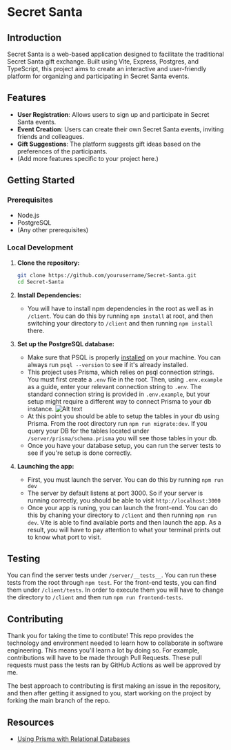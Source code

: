 # Secret Santa

## Introduction

Secret Santa is a web-based application designed to facilitate the traditional Secret Santa gift exchange. Built using Vite, Express, Postgres, and TypeScript, this project aims to create an interactive and user-friendly platform for organizing and participating in Secret Santa events.

## Features

- **User Registration**: Allows users to sign up and participate in Secret Santa events.
- **Event Creation**: Users can create their own Secret Santa events, inviting friends and colleagues.
- **Gift Suggestions**: The platform suggests gift ideas based on the preferences of the participants.
- (Add more features specific to your project here.)

## Getting Started

### Prerequisites

- Node.js
- PostgreSQL
- (Any other prerequisites)

### Local Development

1. **Clone the repository:**

   ```bash
   git clone https://github.com/yourusername/Secret-Santa.git
   cd Secret-Santa
   ```

2. **Install Dependencies:**

   - You will have to install npm dependencies in the root as well as in `/client`. You can do this by running `npm install` at root, and then switching your directory to `/client` and then running `npm install` there.

3. **Set up the PostgreSQL database:**

   - Make sure that PSQL is properly [installed](https://www.postgresql.org/download/) on your machine. You can always run `psql --version` to see if it's already installed.
   - This project uses Prisma, which relies on psql connection strings. You must first create a `.env` file in the root. Then, using `.env.example` as a guide, enter your relevant connection string to `.env`. The standard connection string is provided in `.env.example`, but your setup might require a different way to connect Prisma to your db instance.
     ![Alt text](image.png)
   - At this point you should be able to setup the tables in your db using Prisma. From the root directory run `npm run migrate:dev`. If you query your DB for the tables located under `/server/prisma/schema.prisma` you will see those tables in your db.
   - Once you have your database setup, you can run the server tests to see if you're setup is done correctly.

4. **Launching the app:**
   - First, you must launch the server. You can do this by running `npm run dev`
   - The server by default listens at port 3000. So if your server is running correctly, you should be able to visit `http://localhost:3000`
   - Once your app is runing, you can launch the front-end. You can do this by chaning your directory to `/client` and then running `npm run dev`. Vite is able to find available ports and then launch the app. As a result, you will have to pay attention to what your terminal prints out to know what port to visit.

## Testing

You can find the server tests under `/server/__tests__`. You can run these tests from the root through `npm test`. For the front-end tests, you can find them under `/client/tests`. In order to execute them you will have to change the directory to `/client` and then run `npm run frontend-tests`.

## Contributing

Thank you for taking the time to contibute! This repo provides the technology and environment needed to learn how to collaborate in software engineering. This means you'll learn a lot by doing so. For example, contributions will have to be made through Pull Requests. These pull requests must pass the tests ran by GitHub Actions as well be approved by me.

The best approach to contributing is first making an issue in the repository, and then after getting it assigned to you, start working on the project by forking the main branch of the repo.

## Resources

- [Using Prisma with Relational Databases](https://www.prisma.io/docs/getting-started/setup-prisma/start-from-scratch/relational-databases-typescript-postgresql)
